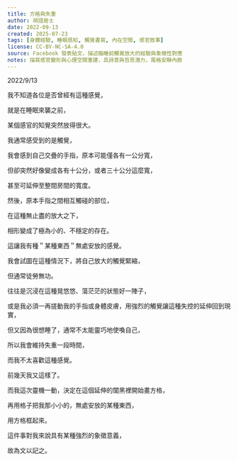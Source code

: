 ```yaml
---
title: 方格與失重
author: 胡語居士
date: 2022-09-13
created: 2025-07-23
tags: [身體經驗, 睡眠感知, 觸覺書寫, 內在空間, 感官敘事]
license: CC-BY-NC-SA-4.0
source: Facebook 發表貼文，描述臨睡前觸覺放大的經驗與象徵性對應
notes: 描寫感官變形與心理空間重建，具詩意與哲思潛力，風格安靜內斂
---
```


2022/9/13

我不知道各位是否曾經有這種感覺，

就是在睡眠來襲之前，

某個感官的知覺突然放得很大。

我通常感受到的是觸覺，

我會感到自己交疊的手指，原本可能僅各有一公分寬，

但卻突然好像變成各有十公分，或者三十公分這麼寬，

甚至可延伸至整間房間的寬度。

然後，原本手指之間相互觸碰的部位，

在這種無止盡的放大之下，

相形變成了極為小的、不穩定的存在。

這讓我有種＂某種東西＂無處安放的感覺。

我會試圖在這種情況下，將自己放大的觸覺緊縮，

但通常徒勞無功。

往往是沉浸在這種晃悠悠、蕩茫茫的狀態好一陣子，

或是我必須一再搓動我的手指或身體皮膚，用強烈的觸覺讓這種失控的延伸回到現實，

但又因為很想睡了，通常不太能靈巧地使喚自己，

所以我會維持失重一段時間，

而我不太喜歡這種感覺。

前幾天我又這樣了。

而我這次靈機一動，決定在這個延伸的闃黑裡開始畫方格，

再用格子把我那小小的，無處安放的某種東西，

用方格框起來。

這件事對我來說具有某種強烈的象徵意義，

故為文以記之。
